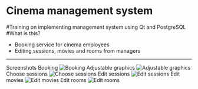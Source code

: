 # Cinema management system
#Training on implementing management system using Qt and PostgreSQL 
#What is this?
* Booking service for cinema employees
* Editing sessions, movies and rooms from managers
---
Screenshots
Booking
![Booking](https://sun1-94.userapi.com/hSDD5xknHiBLH6TaRdFnQiOzWxzWYgpzH8RTAg/PdRN6xrHUpg.jpg)
Adjustable graphics
![Adjustable graphics](https://sun1-87.userapi.com/vUTrl7nkI1zQ1zu9L8t6YBpsg1lyymJC2puGQA/N6BB9a2UlCg.jpg)
Choose sessions
![Choose sessions](https://sun1-95.userapi.com/RBRroe0RxqFrQqoYOgzk0CF8az7itIsTcnCfkA/g6tD_tOc4tk.jpg)
Edit sessions
![Edit sessions](https://sun1-25.userapi.com/x7PgkYPYYnT0rgl5wlQ7CM9lmoQ8W_8r9Cpuhg/i8zES217utE.jpg)
Edit movies
![Edit movies](https://sun1-94.userapi.com/MLKh0dUoSIG6GFZNzFAZalcYAKBIe9rN3ZjtFQ/rMsGFEeNsiM.jpg)
Edit rooms
![Edit rooms](https://sun1-84.userapi.com/bRe0FOhz3TmLyxYLzS61Skot1e9_tDI22ihsTg/cUq8lTKnX3Y.jpg)

